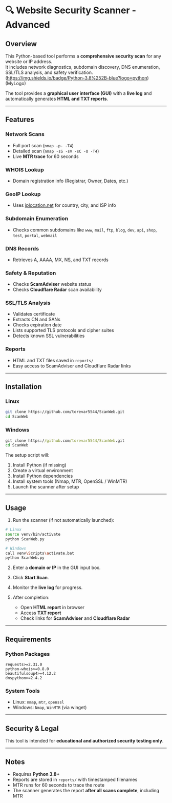 
# 🔍 Website Security Scanner - Advanced

## Overview
This Python-based tool performs a **comprehensive security scan** for any website or IP address.  
It includes network diagnostics, subdomain discovery, DNS enumeration, SSL/TLS analysis, and safety verification.
(https://img.shields.io/badge/Python-3.8%252B-blue?logo=python)(MyLogo)

The tool provides a **graphical user interface (GUI)** with a **live log** and automatically generates **HTML and TXT reports**.

---

## Features

### Network Scans
- Full port scan (`nmap -p- -T4`)
- Detailed scan (`nmap -sS -sV -sC -O -T4`)
- Live **MTR trace** for 60 seconds

### WHOIS Lookup
- Domain registration info (Registrar, Owner, Dates, etc.)

### GeoIP Lookup
- Uses [iplocation.net](https://www.iplocation.net) for country, city, and ISP info

### Subdomain Enumeration
- Checks common subdomains like `www`, `mail`, `ftp`, `blog`, `dev`, `api`, `shop`, `test`, `portal`, `webmail`

### DNS Records
- Retrieves A, AAAA, MX, NS, and TXT records

### Safety & Reputation
- Checks **ScamAdviser** website status
- Checks **Cloudflare Radar** scan availability

### SSL/TLS Analysis
- Validates certificate
- Extracts CN and SANs
- Checks expiration date
- Lists supported TLS protocols and cipher suites
- Detects known SSL vulnerabilities

### Reports
- HTML and TXT files saved in `reports/`
- Easy access to ScamAdviser and Cloudflare Radar links

---

## Installation

### Linux
```bash
git clone https://github.com/torevar5544/ScanWeb.git
cd ScanWeb

```

### Windows
```bat
git clone https://github.com/torevar5544/ScanWeb.git
cd ScanWeb

```

The setup script will:
1. Install Python (if missing)
2. Create a virtual environment
3. Install Python dependencies
4. Install system tools (Nmap, MTR, OpenSSL / WinMTR)
5. Launch the scanner after setup

---

## Usage

1. Run the scanner (if not automatically launched):
```bash
# Linux
source venv/bin/activate
python ScanWeb.py

# Windows
call venv\Scripts\activate.bat
python ScanWeb.py
```

2. Enter a **domain or IP** in the GUI input box.

3. Click **Start Scan**.

4. Monitor the **live log** for progress.

5. After completion:
   - Open **HTML report** in browser
   - Access **TXT report**
   - Check links for **ScamAdviser** and **Cloudflare Radar**

---

## Requirements

### Python Packages
```text
requests>=2.31.0
python-whois>=0.8.0
beautifulsoup4>=4.12.2
dnspython>=2.4.2
```

### System Tools
- Linux: `nmap`, `mtr`, `openssl`
- Windows: `Nmap`, `WinMTR` (via winget)

---

## Security & Legal
This tool is intended for **educational and authorized security testing only**.  

---

## Notes
- Requires **Python 3.8+**
- Reports are stored in `reports/` with timestamped filenames
- MTR runs for 60 seconds to trace the route
- The scanner generates the report **after all scans complete**, including MTR
